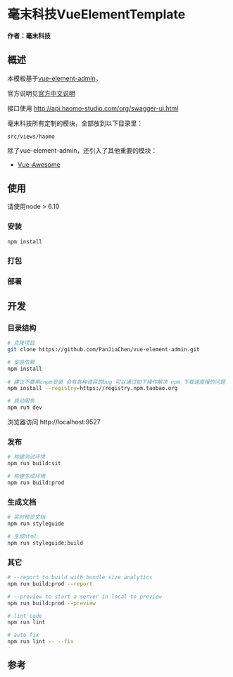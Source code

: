 # 毫末科技VueElementTemplate

#### 作者：毫末科技

## 概述

本模板基于[vue-element-admin](https://github.com/PanJiaChen/vue-element-admin)，

官方说明见[官方中文说明](./README.zh-CN.md)

接口使用 http://api.haomo-studio.com/org/swagger-ui.html

毫末科技所有定制的模块，全部放到以下目录里：

    src/views/haomo

除了vue-element-admin，还引入了其他重要的模块：

* [Vue-Awesome](https://github.com/Justineo/vue-awesome)

## 使用

请使用node > 6.10

### 安装

    npm install

### 打包



### 部署


## 开发

### 目录结构

```bash
# 克隆项目
git clone https://github.com/PanJiaChen/vue-element-admin.git

# 安装依赖
npm install
   
# 建议不要用cnpm安装 会有各种诡异的bug 可以通过如下操作解决 npm 下载速度慢的问题
npm install --registry=https://registry.npm.taobao.org

# 启动服务
npm run dev
```
浏览器访问 http://localhost:9527

### 发布
```bash
# 构建测试环境
npm run build:sit

# 构建生成环境
npm run build:prod
```

### 生成文档

```bash
# 实时预览文档
npm run styleguide

# 生成html
npm run styleguide:build
```

### 其它
```bash
# --report to build with bundle size analytics
npm run build:prod --report

# --preview to start a server in local to preview
npm run build:prod --preview

# lint code
npm run lint

# auto fix
npm run lint -- --fix
```

## 参考